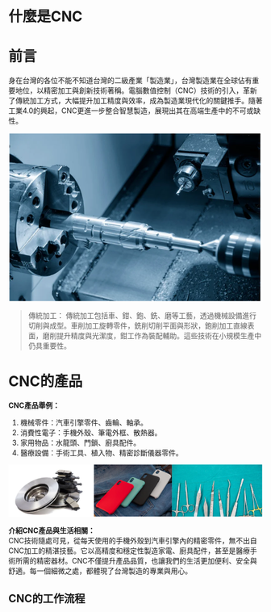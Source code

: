 # 什麼是CNC

# 前言
身在台灣的各位不能不知道台灣的二級產業「製造業」，台灣製造業在全球佔有重要地位，以精密加工與創新技術著稱。電腦數值控制（CNC）技術的引入，革新了傳統加工方式，大幅提升加工精度與效率，成為製造業現代化的關鍵推手。隨著工業4.0的興起，CNC更進一步整合智慧製造，展現出其在高端生產中的不可或缺性。

![alt text](image.png)

>傳統加工：
傳統加工包括車、鉗、鉋、銑、磨等工藝，透過機械設備進行切削與成型。車削加工旋轉零件，銑削切削平面與形狀，鉋削加工直線表面，磨削提升精度與光潔度，鉗工作為裝配輔助。這些技術在小規模生產中仍具重要性。 


# CNC的產品

**CNC產品舉例：**  
1. 機械零件：汽車引擎零件、齒輪、軸承。  
2. 消費性電子：手機外殼、筆電外框、散熱器。  
3. 家用物品：水龍頭、門鎖、廚具配件。  
4. 醫療設備：手術工具、植入物、精密診斷儀器零件。  

![alt text](image-1.png)

**介紹CNC產品與生活相關：**  
CNC技術隨處可見，從每天使用的手機外殼到汽車引擎內的精密零件，無不出自CNC加工的精湛技藝。它以高精度和穩定性製造家電、廚具配件，甚至是醫療手術所需的精密器材。CNC不僅提升產品品質，也讓我們的生活更加便利、安全與舒適。每一個細微之處，都體現了台灣製造的專業與用心。

## CNC的工作流程

